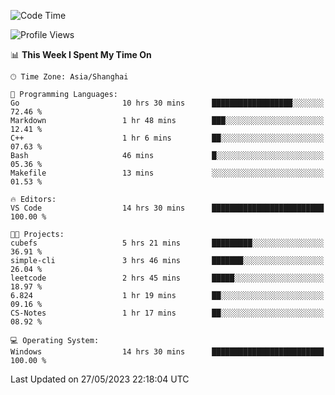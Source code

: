<!--START_SECTION:waka-->
![Code Time](http://img.shields.io/badge/Code%20Time-944%20hrs%2029%20mins-blue)

![Profile Views](http://img.shields.io/badge/Profile%20Views-0-blue)

📊 **This Week I Spent My Time On** 

```text
🕑︎ Time Zone: Asia/Shanghai

💬 Programming Languages: 
Go                       10 hrs 30 mins      ██████████████████░░░░░░░   72.46 % 
Markdown                 1 hr 48 mins        ███░░░░░░░░░░░░░░░░░░░░░░   12.41 % 
C++                      1 hr 6 mins         ██░░░░░░░░░░░░░░░░░░░░░░░   07.63 % 
Bash                     46 mins             █░░░░░░░░░░░░░░░░░░░░░░░░   05.36 % 
Makefile                 13 mins             ░░░░░░░░░░░░░░░░░░░░░░░░░   01.53 % 

🔥 Editors: 
VS Code                  14 hrs 30 mins      █████████████████████████   100.00 % 

🐱‍💻 Projects: 
cubefs                   5 hrs 21 mins       █████████░░░░░░░░░░░░░░░░   36.91 % 
simple-cli               3 hrs 46 mins       ███████░░░░░░░░░░░░░░░░░░   26.04 % 
leetcode                 2 hrs 45 mins       █████░░░░░░░░░░░░░░░░░░░░   18.97 % 
6.824                    1 hr 19 mins        ██░░░░░░░░░░░░░░░░░░░░░░░   09.16 % 
CS-Notes                 1 hr 17 mins        ██░░░░░░░░░░░░░░░░░░░░░░░   08.92 % 

💻 Operating System: 
Windows                  14 hrs 30 mins      █████████████████████████   100.00 % 
```


 Last Updated on 27/05/2023 22:18:04 UTC
<!--END_SECTION:waka-->